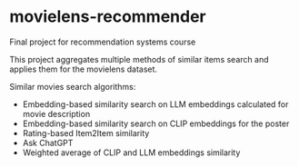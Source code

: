 # movielens-recommender
Final project for recommendation systems course

This project aggregates multiple methods of similar items search and applies them for the movielens dataset.

Similar movies search algorithms:

- Embedding-based similarity search on LLM embeddings calculated for movie description
- Embedding-based similarity search on CLIP embeddings for the poster
- Rating-based Item2Item similarity
- Ask ChatGPT
- Weighted average of CLIP and LLM embeddings similarity
